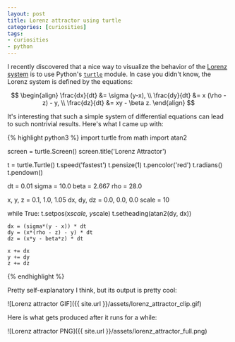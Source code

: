 ```yaml
---
layout: post
title: Lorenz attractor using turtle
categories: [curiosities]
tags:
- curiosities
- python
---
```


I recently discovered that a nice way to visualize the behavior of the [Lorenz system](http://en.wikipedia.org/wiki/Lorenz_system) is to use Python's [`turtle`](https://docs.python.org/3/library/turtle.html#module-turtle) module. In case you didn't know, the Lorenz system is defined by the equations:

$$
\begin{align}
\frac{dx}{dt} &= \sigma (y-x), \\
\frac{dy}{dt} &= x (\rho - z) - y, \\
\frac{dz}{dt} &= xy - \beta z.
\end{align}
$$

It's interesting that such a simple system of differential equations can lead to such nontrivial results. Here's what I came up with:

{% highlight python3 %}
import turtle
from math import atan2

screen = turtle.Screen()
screen.title('Lorenz Attractor')

t = turtle.Turtle()
t.speed('fastest')
t.pensize(1)
t.pencolor('red')
t.radians()
t.pendown()

dt = 0.01
sigma = 10.0
beta = 2.667
rho = 28.0

x, y, z = 0.1, 1.0, 1.05
dx, dy, dz = 0.0, 0.0, 0.0
scale = 10

while True:
    t.setpos(x*scale, y*scale)
    t.setheading(atan2(dy, dx))
    
    dx = (sigma*(y - x)) * dt
    dy = (x*(rho - z) - y) * dt
    dz = (x*y - beta*z) * dt
    
    x += dx
    y += dy
    z += dz
{% endhighlight %}

Pretty self-explanatory I think, but its output is pretty cool:

![Lorenz attractor GIF]({{ site.url }}/assets/lorenz_attractor_clip.gif)

Here is what gets produced after it runs for a while:

![Lorenz attractor PNG]({{ site.url }}/assets/lorenz_attractor_full.png)
